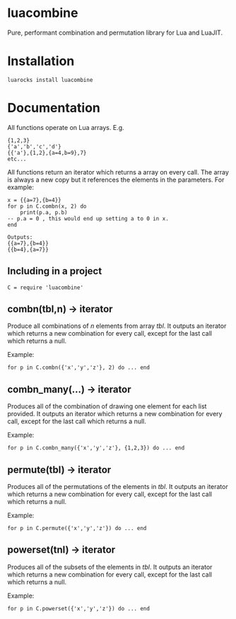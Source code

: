 # luacombine

Pure, performant combination and permutation library for Lua and LuaJIT.

# Installation

    luarocks install luacombine

# Documentation

All functions operate on Lua arrays. E.g.

    {1,2,3}
    {'a','b','c','d'}
    {{'a'},{1,2},{a=4,b=9},7}
    etc...

All functions return an iterator which returns a array on every call. The array is always a
new copy but it references the elements in the parameters. For example:

    x = {{a=7},{b=4}}
    for p in C.combn(x, 2) do
        print(p.a, p.b)
	-- p.a = 0 , this would end up setting a to 0 in x.
    end

    Outputs:
    {{a=7},{b=4}}
    {{b=4},{a=7}}

## Including in a project

    C = require 'luacombine'

## combn(tbl,n) -> iterator

Produce all combinations of *n* elements from array *tbl*. It outputs an iterator which
returns a new combination for every call, except for the last call which returns a null.

Example:

    for p in C.combn({'x','y','z'}, 2) do ... end
   

## combn_many(...) -> iterator

Produces all of the combination of drawing one element for each list provided. It outputs
an iterator which returns a new combination for every call, except for the last call which
returns a null.

Example:

    for p in C.combn_many({'x','y','z'}, {1,2,3}) do ... end


## permute(tbl) -> iterator

Produces all of the permutations of the elements in *tbl*. It outputs an iterator which
returns a new combination for every call, except for the last call which returns a null.

Example:

    for p in C.permute({'x','y','z'}) do ... end

## powerset(tnl) -> iterator

Produces all of the subsets of the elements in *tbl*. It outputs an iterator which
returns a new combination for every call, except for the last call which returns a null.

Example:

    for p in C.powerset({'x','y','z'}) do ... end
